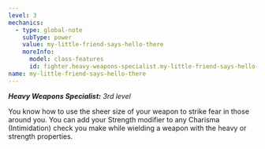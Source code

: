 ```yaml
---
level: 3
mechanics:
  - type: global-note
    subType: power
    value: my-little-friend-says-hello-there
    moreInfo:
      model: class-features
      id: fighter.heavy-weapons-specialist.my-little-friend-says-hello-there
name: my-little-friend-says-hello-there
---
```

_**Heavy Weapons Specialist:** 3rd level_
You know how to use the sheer size of your weapon to strike fear in those around you. You can add your Strength modifier to any Charisma (Intimidation) check you make while wielding a weapon with the heavy or strength properties.